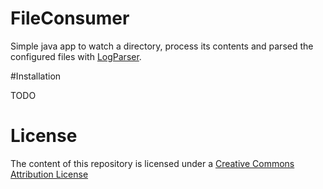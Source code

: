 # FileConsumer
Simple java app to watch a directory, process its contents and parsed the configured files with [LogParser](https://github.com/albertodepaola/logparser).

#Installation

TODO

# License
The content of this repository is licensed under a [Creative Commons Attribution License](https://creativecommons.org/licenses/by/3.0/us/) 
